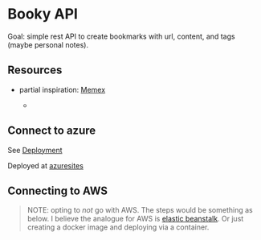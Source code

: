 # Booky API

Goal: simple rest API to create bookmarks with url, content, and tags (maybe personal notes).

## Resources

- partial inspiration: [Memex](https://github.com/WorldBrain/Memex)

    - 

## Connect to azure

See [Deployment](./Deployment/README.md)

Deployed at [azuresites](https://bookyapi.azurewebsites.net/)

## Connecting to AWS

> NOTE: opting to *not* go with AWS. The steps would be something as below.
> I believe the analogue for AWS is [elastic beanstalk](https://docs.aws.amazon.com/elasticbeanstalk/latest/dg/dotnet-core-tutorial.html).
> Or just creating a docker image and deploying via a container.
